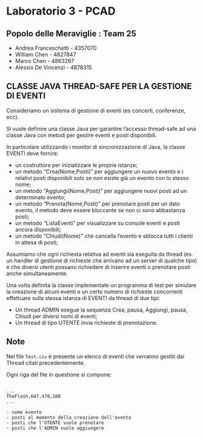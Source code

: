 # Laboratorio 3 - PCAD

## Popolo delle Meraviglie : Team 25

- Andrea Franceschetti - 4357070
- William Chen - 4827847
- Marco Chen - 4863267
- Alessio De Vincenzi - 4878315

## CLASSE JAVA THREAD-SAFE PER LA GESTIONE DI EVENTI

Consideriamo un sistema di gestione di eventi (es concerti, conferenze, ecc).

Si vuole definire una classe Java per garantire l’accesso thread-safe ad una classe Java con metodi per gestire eventi e posti disponibili.

In particolare utilizzando i monitor di sincronizzazione di Java, la classe EVENTI deve fornire:

- un costruttore per inizializzare le proprie istanze;
- un metodo “Crea(Nome,Posti)” per aggiungere un nuovo evento e i relativi posti disponibili solo se non esiste già un evento con lo stesso nome;
- un metodo “Aggiungi(Nome,Posti)” per aggiungere nuovi posti ad un determinato evento;
- un metodo “Prenota(Nome,Posti)” per prenotare posti per un dato evento, il metodo deve essere bloccante se non ci sono abbastanza posti;
- un metodo “ListaEventi” per visualizzare su console eventi e posti ancora disponibili;
- un metodo “Chiudi(Nome)” che cancella l’evento e sblocca tutti i clienti in attesa di posti;

Assumiamo che ogni richiesta relativa ad eventi sia eseguita da thread (es. un handler di gestione di richieste che arrivano ad un server di qualche tipo) e che diversi utenti possano richiedere di inserire eventi o prenotare posti anche simultaneamente.

Una volta definita la classe implementate un programma di test per simulare la creazione di alcuni eventi e un certo numero di richieste concorrenti effettuare sulla stessa istanza di EVENTI da thread di due tipi:

- Un thread ADMIN esegue la sequenza Crea, pausa, Aggiungi, pausa, Chiudi per diversi nomi di eventi;
- Un thread di tipo UTENTE invia richieste di prenotazione.

## Note

Nel file `Test.csv` è presente un elenco di eventi che verranno gestiti dai Thread citati precedentemente.

Ogni riga del file in questione si compone:

```

...
TheFlash,647,478,100
...

- nome evento
- posti al momento della creazione dell'evento
- posti che l'UTENTE vuole prenotare
- posti che l'ADMIN vuole aggiungere
```
